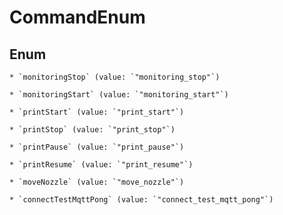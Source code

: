 
# CommandEnum

## Enum


    * `monitoringStop` (value: `"monitoring_stop"`)

    * `monitoringStart` (value: `"monitoring_start"`)

    * `printStart` (value: `"print_start"`)

    * `printStop` (value: `"print_stop"`)

    * `printPause` (value: `"print_pause"`)

    * `printResume` (value: `"print_resume"`)

    * `moveNozzle` (value: `"move_nozzle"`)

    * `connectTestMqttPong` (value: `"connect_test_mqtt_pong"`)



